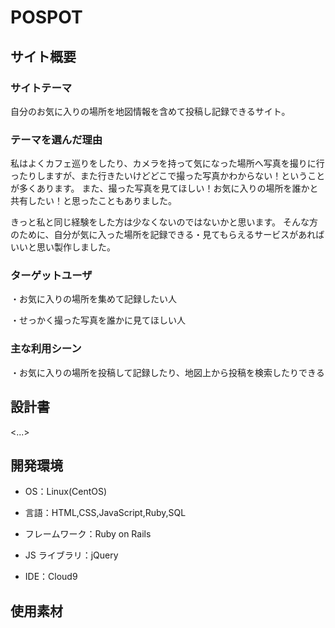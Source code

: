 # POSPOT

## サイト概要

### サイトテーマ

自分のお気に入りの場所を地図情報を含めて投稿し記録できるサイト。

### テーマを選んだ理由

私はよくカフェ巡りをしたり、カメラを持って気になった場所へ写真を撮りに行ったりしますが、また行きたいけどどこで撮った写真かわからない！ということが多くあります。
また、撮った写真を見てほしい！お気に入りの場所を誰かと共有したい！と思ったこともありました。

きっと私と同じ経験をした方は少なくないのではないかと思います。
そんな方のために、自分が気に入った場所を記録できる・見てもらえるサービスがあればいいと思い製作しました。

### ターゲットユーザ

・お気に入りの場所を集めて記録したい人

・せっかく撮った写真を誰かに見てほしい人

### 主な利用シーン

・お気に入りの場所を投稿して記録したり、地図上から投稿を検索したりできる

## 設計書

<...>

## 開発環境

- OS：Linux(CentOS)

- 言語：HTML,CSS,JavaScript,Ruby,SQL

- フレームワーク：Ruby on Rails

- JS ライブラリ：jQuery

- IDE：Cloud9

## 使用素材
